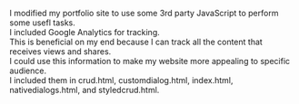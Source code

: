 I modified my portfolio site to use some 3rd party JavaScript to perform some usefl tasks.  
I included Google Analytics for tracking.  
This is beneficial on my end because I can track all the content that receives views and shares.  
I could use this information to make my website more appealing to specific audience.  
I included them in crud.html, customdialog.html, index.html, nativedialogs.html, and styledcrud.html.  
